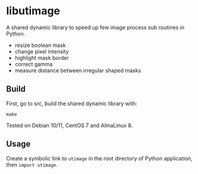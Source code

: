 # libutimage

A shared dynamic library to speed up few image process sub routines in Python.


- resize boolean mask
- change pixel intensity
- highlight mask border
- correct gamma
- measure distance between irregular shaped masks


## Build

First, go to src, build the shared dynamic library with:

    make

Tested on Debian 10/11, CentOS 7 and AlmaLinux 8.


## Usage

Create a symbolic link to `utimage` in the root directory of Python application,
then `import utimage`.


